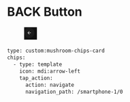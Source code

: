 # BACK Button

<figure><img src="../../../../../.gitbook/assets/image.png" alt=""><figcaption></figcaption></figure>

```
type: custom:mushroom-chips-card
chips:
  - type: template
    icon: mdi:arrow-left
    tap_action:
      action: navigate
      navigation_path: /smartphone-1/0
```
